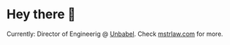 # Hey there 👋

Currently: Director of Engineerig @ [Unbabel](https://unbabel.com/). Check [mstrlaw.com](https://mstrlaw.com) for more.
